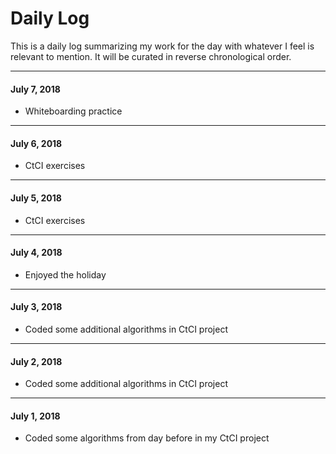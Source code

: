 # Daily Log

This is a daily log summarizing my work for the day with whatever I feel is relevant to mention. It will be curated in reverse chronological order.

---

#### July 7, 2018

- Whiteboarding practice

---

#### July 6, 2018

- CtCI exercises

---

#### July 5, 2018

- CtCI exercises

---

#### July 4, 2018

- Enjoyed the holiday

---

#### July 3, 2018

- Coded some additional algorithms in CtCI project

---

#### July 2, 2018

- Coded some additional algorithms in CtCI project

---

#### July 1, 2018

- Coded some algorithms from day before in my CtCI project